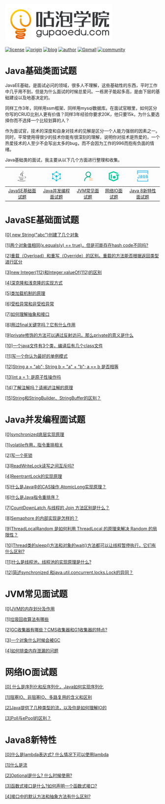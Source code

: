 <img width="350" src="../README.assets/1566299350462.png">

[![license](https://img.shields.io/hexpm/l/plug.svg?style=flat-square)](https://github.com/2227324689/ToBeBetter/blob/master/LICENSE) [![origin](https://img.shields.io/badge/origin-%E5%92%95%E6%B3%A1%E5%AD%A6%E9%99%A2-yellowgreen.svg?style=flat-square)](https://www.gupaoedu.com) [![blog](https://img.shields.io/badge/blog-%E5%8D%9A%E5%AE%A2-orange.svg?style=flat-square)](https://istio.tech) [![author](https://img.shields.io/badge/author-Mic-blue.svg?style=flat-square)](#) [![Gpmall](https://img.shields.io/badge/linked-gpmall-red.svg?style=flat-square)](#) [![community](https://img.shields.io/badge/community-%E6%8A%80%E6%9C%AF%E7%A4%BE%E5%8C%BA-lightgrey.svg?style=flat-square)](https://gper.club)

# Java基础类面试题

JavaEE基础，是面试必问的领域，很多人不理解，这些基础性的东西，平时工作中几乎用不到，但是为什么面试的时候总爱问。一栋房子能起多高，是由下层的基础建设以及地基决定的。

同样工作3年，同样用ssm框架、同样用mysql数据库。在面试官眼里，如何区分你写的CRUD比别人更有价值？同样3年经验你要求20K，他只要15k，为什么要选择你而不选择一个比较划算的人？ 

作为面试官，技术的深度和自身对技术的见解是区分一个人能力强弱的因素之一。同时，平常使用得很少的技术你能有很深刻的理解，说明你对技术是热爱的，一个热爱技术的人至少不会写出太多的bug，而不会因为工作的996而抱有负面的情绪。

Java基础类的面试，我主要从以下几个方面进行整理和收集。

| ![1566383567493](../README.assets/1566383567493.png) | ![1566383600147](../README.assets/1566383600147.png) | ![1566383632180](../README.assets/1566383632180.png) | ![1566383677895](../README.assets/1566383677895.png) | ![1566383711068](../README.assets/1566383711068.png) |
| :--------------------------------------------------: | :--------------------------------------------------: | :--------------------------------------------------: | :--------------------------------------------------: | :--------------------------------------------------: |
|        [JavaSE基础面试题](#JavaSE基础面试题)         |      [Java并发编程面试题](#Java并发编程面试题)       |           [JVM常见面试题](#JVM常见面试题)            |            [网络IO面试题](#网络IO面试题)             |       [Java 8新特性面试题](#Java8新特性面试题)       |



# JavaSE基础面试题

[[0] new String("abc")创建了几个对象](JavaSE基础面试题/0.md)

[[1]两个对象值相同(x.equals(y) == true)，但是可能存在hash code不同吗?](JavaSE基础面试题/1.md)

[[2]重载（Overload）和重写（Override）的区别。重载的方法能否根据返回类型进行区分](JavaSE基础面试题/2.md)

[[3]new Integer(112)和Integer.valueOf(112)的区别](JavaSE基础面试题/3.md)

[[4]深克隆和浅克隆的实现方式](JavaSE基础面试题/4.md)

[[5]类加载机制的原理](JavaSE基础面试题/5.md)

[[6]受检异常和非受检异常](JavaSE基础面试题/6.md)

[[7]如何理解抽象和接口](JavaSE基础面试题/7.md)

[[8]用过final关键字吗？它有什么作用](JavaSE基础面试题/8.md)

[[9]private修饰的方法可以通过反射访问，那么private的意义是什么](JavaSE基础面试题/9.md)

[[10]一个java文件有3个类，编译后有几个class文件](JavaSE基础面试题/10.md)

[[11]写一个你认为最好的单例模式](JavaSE基础面试题/11.md)

[[12]String a = "ab"; String b = "a" + "b"; a == b 是否相等](JavaSE基础面试题/12.md)

[[13]int a = 1; 是原子性操作吗](JavaSE基础面试题/13.md)

[[14]了解注解吗？请阐述注解的原理](JavaSE基础面试题/14.md)

[[15]String和StringBuilder、StringBuffer的区别？](JavaSE基础面试题/15.md)

# Java并发编程面试题

[[0]synchronized底层实现原理](Java并发编程面试题/1.md)

[[1]volatile作用，指令重排相关](Java并发编程面试题/2.md)

[[2]写一个死锁](Java并发编程面试题/3.md)

[[3]ReadWriteLock读写之间互斥吗?](Java并发编程面试题/4.md)

[[4]ReentrantLock的实现原理](Java并发编程面试题/5.md)

[[5]什么是Java中的CAS操作,AtomicLong实现原理？](Java并发编程面试题/5.md)

[[6]什么是Java指令重排序？](Java并发编程面试题/6.md)

[[7]CountDownLatch 与线程的 Join 方法区别是什么？](Java并发编程面试题/7.md)

[[8]Semaphore 的内部实现是怎样的？](Java并发编程面试题/8.md)

[[9]ThreadLocalRandom 是如何利用 ThreadLocal 的原理来解决 Random 的局限性？](Java并发编程面试题/9.md)

[[10]Thread类的sleep()方法和对象的wait()方法都可以让线程暂停执行，它们有什么区别?](Java并发编程面试题/10.md)

[[11]什么是线程池，线程池的实现原理是什么?](Java并发编程面试题/11.md)

[[12]简述synchronized 和java.util.concurrent.locks.Lock的异同？](Java并发编程面试题/12.md)

# JVM常见面试题

[[0]JVM的内存划分及作用](JVM常见面试题/0.md)

[[1]垃圾回收算法有哪些](JVM常见面试题/1.md)

[[2]GC收集器有哪些？CMS收集器和G1收集器的特点?](JVM常见面试题/2.md)

[[3]一个对象什么时候会被GC](JVM常见面试题/3.md)

[[4]如何排查内存泄漏的问题](JVM常见面试题/4.md)



# 网络IO面试题

[[0] 什么是序列化和反序列化，Java如何实现序列化](网络IO面试题/0.md)

[[1]阻塞IO、非阻塞IO、多路复用的含义和区别](网络IO面试题/1.md)

[[2]Java提供了几种类型的流，以及你是如何理解IO的](网络IO面试题/2.md)

[[3]Poll与ePool的区别？](网络IO面试题/3.md)



# Java8新特性

[[0]什么是lambda表达式? 什么情况下可以使用lambda](Java8新特性/0.d)

[[1]什么是流](Java8新特性/1.md)

[[2]Optional是什么? 什么时候使用?](Java8新特性/2.md)

[[3]函数式接口是什么?如何声明一个函数式接口?](Java8新特性/3.md)

[[4]接口中的默认方法和抽象方法有什么区别?](4.md)



































